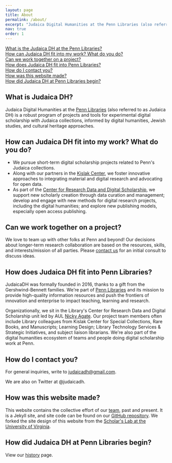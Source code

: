 ```yaml
---
layout: page
title: About
permalink: /about/
excerpt: "Judaica Digital Humanities at the Penn Libraries (also referred to as Judaica DH) is a robust program of projects and tools for experimental digital scholarship with Judaica collections,"
nav: true
order: 1
---
```


<a href="#what-is-judaica-dh">What is the Judaica DH at the Penn Libraries?</a>  
<a href="#how-can-judaica-dh-fit-into-my-work-what-do-you-do">How can Judaica DH fit into my work? What do you do?</a>  
<a href="#can-we-work-together-on-a-project">Can we work together on a project?</a>  
<a href="#how-does-judaica-dh-fit-into-penn-libraries">How does Judaica DH fit into Penn Libraries?</a>  
<a href="#how-do-i-contact-you">How do I contact you?</a>  
<a href="#how-was-this-website-made">How was this website made?</a>  
<a href="#how-did-judaica-df-at-penn-libraries-begin">How did Judaica DH at Penn Libraries begin?</a>  

## What is Judaica DH?
Judaica Digital Humanities at the [Penn Libraries](http://library.upenn.edu) (also referred to as Judaica DH) is a robust program of projects and tools for experimental digital scholarship with Judaica collections, informed by digital humanities, Jewish studies, and cultural heritage approaches. 

## How can Judaica DH fit into my work? What do you do?
* We pursue short-term digital scholarship projects related to Penn's Judaica collections.
* Along with our partners in the [Kislak Center](https://www.library.upenn.edu/kislak/about), we foster innovative approaches to integrating material and digital research and advocating for open data.
* As part of the [Center for Research Data and Digital Scholarship](https://guides.library.upenn.edu/digital-scholarship), we support new scholarly creation through data curation and management; develop and engage with new methods for digital research projects, including the digital humanities; and explore new publishing models, especially open access publishing.

## Can we work together on a project?
We love to team up with other folks at Penn and beyond! Our decisions about longer-term research collaboration are based on the resources, skills, and interests/mission of all parties. Please [contact us](mailto:judaicadh@gmail.com) for an initial consult to discuss ideas.

## How does Judaica DH fit into Penn Libraries?
JudaicaDH was formally founded in 2016, thanks to a gift from the Gershwind-Bennett families. We're part of [Penn Libraries](http://library.upenn.edu) and its mission to provide high-quality information resources and push the frontiers of innovation and enterprise to impact teaching, learning and research. 

Organizationally, we sit in the Library's Center for Research Data and Digital Scholarship unit led by AUL [Nicky Agate](https://judaicadh.github.iopeople/nicky-agate). Our project team members often include Library colleagues from Kislak Center for Special Collections, Rare Books, and Manuscripts; Learning Design; Library Technology Services & Strategic Initiatives, and subject liaison librarians. We're also part of the digital humanities ecosystem of teams and people doing digital scholarship work at Penn.

## How do I contact you?
For general inquiries, write to [judaicadh@gmail.com](mailto:judaicadh@gmail.com).

We are also on Twitter at <a hfef="https://twitter.com/judaicadh">@judaicadh</a>.

## How was this website made?
This website contains the collective effort of our [team](/people), past and present. It is a Jekyll site, and site code can be found on our [GitHub repository](github.com/judaicadh/judaicadh.github.io). We forked the site design of this website from the [Scholar's Lab at the University of Virginia](https://scholarslab.lib.virginia.edu).

## How did Judaica DH at Penn Libraries begin?
View our [history](/history) page. 